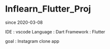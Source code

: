 # Inflearn_Flutter_Proj

since 2020-03-08

IDE : vscode
Language : Dart
Framework : Flutter

goal : Instagram clone app


